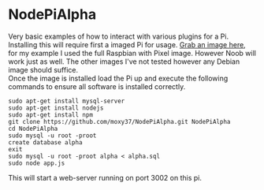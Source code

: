 # NodePiAlpha
Very basic examples of how to interact with various plugins for a Pi.  Installing this will require first a imaged Pi for usage.  [Grab an image here](https://www.raspberrypi.org/downloads/), for my example I used the full Raspbian with Pixel image.  However Noob will work just as well.  The other images I've not tested however any Debian image should suffice.  
Once the image is installed load the Pi up and execute the following commands to ensure all software is installed correctly.

    sudo apt-get install mysql-server
	sudo apt-get install nodejs
	sudo apt-get install npm
	git clone https://github.com/moxy37/NodePiAlpha.git NodePiAlpha
	cd NodePiAlpha
	sudo mysql -u root -proot
	create database alpha
	exit
	sudo mysql -u root -proot alpha < alpha.sql
	sudo node app.js

This will start a web-server running on port 3002 on this pi.
